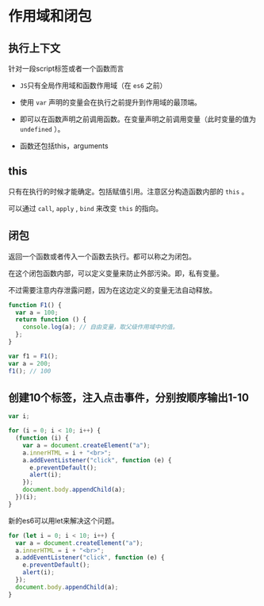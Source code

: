 # 作用域和闭包

## 执行上下文

针对一段script标签或者一个函数而言

- `JS`只有全局作用域和函数作用域（在 `es6` 之前）

- 使用 `var` 声明的变量会在执行之前提升到作用域的最顶端。

- 即可以在函数声明之前调用函数。在变量声明之前调用变量（此时变量的值为 `undefined` ）。
- 函数还包括this，arguments

## this

只有在执行的时候才能确定。包括赋值引用。注意区分构造函数内部的 `this` 。

可以通过 `call`, `apply` , `bind` 来改变 `this` 的指向。

## 闭包

返回一个函数或者传入一个函数去执行。都可以称之为闭包。

在这个闭包函数内部，可以定义变量来防止外部污染。即，私有变量。

不过需要注意内存泄露问题，因为在这边定义的变量无法自动释放。

```js
function F1() {
  var a = 100;
  return function () {
    console.log(a); // 自由变量，取父级作用域中的值。
  };
}

var f1 = F1();
var a = 200;
f1(); // 100
```

## 创建10个标签，注入点击事件，分别按顺序输出1-10

```js
var i;

for (i = 0; i < 10; i++) {
  (function (i) {
    var a = document.createElement("a");
    a.innerHTML = i + "<br>";
    a.addEventListener("click", function (e) {
      e.preventDefault();
      alert(i);
    });
    document.body.appendChild(a);
  })(i);
}
```

新的es6可以用let来解决这个问题。

```js
for (let i = 0; i < 10; i++) {
  var a = document.createElement("a");
  a.innerHTML = i + "<br>";
  a.addEventListener("click", function (e) {
    e.preventDefault();
    alert(i);
  });
  document.body.appendChild(a);
}
```
